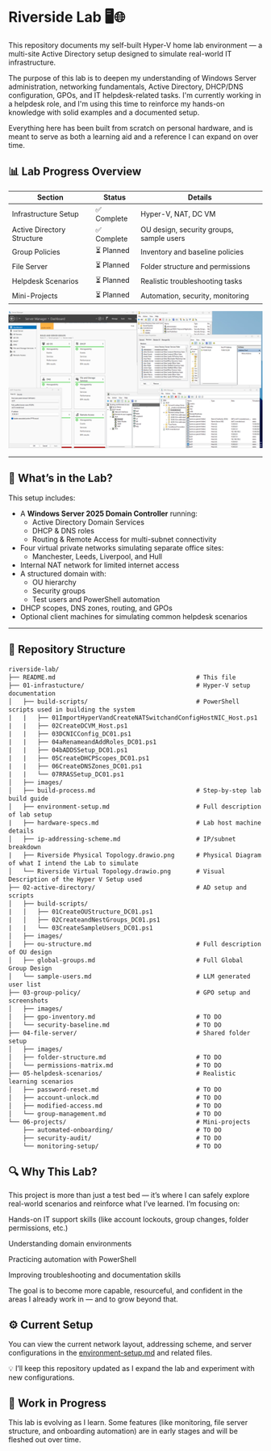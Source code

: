 # Riverside Lab 🖥️🌐

This repository documents my self-built Hyper-V home lab environment — a multi-site Active Directory setup designed to simulate real-world IT infrastructure. 

The purpose of this lab is to deepen my understanding of Windows Server administration, networking fundamentals, Active Directory, DHCP/DNS configuration, GPOs, and IT helpdesk-related tasks. I'm currently working in a helpdesk role, and I'm using this time to reinforce my hands-on knowledge with solid examples and a documented setup.

Everything here has been built from scratch on personal hardware, and is meant to serve as both a learning aid and a reference I can expand on over time.

## 📊 Lab Progress Overview

| Section                     | Status          | Details                                |
|-----------------------------|-----------------|----------------------------------------|
| Infrastructure Setup        | ✅ Complete     | Hyper-V, NAT, DC VM                    |
| Active Directory Structure  | ✅ Complete  | OU design, security groups, sample users    |
| Group Policies              | ⏳ Planned      | Inventory and baseline policies         |
| File Server                 | ⏳ Planned      | Folder structure and permissions        |
| Helpdesk Scenarios          | ⏳ Planned      | Realistic troubleshooting tasks         |
| Mini-Projects               | ⏳ Planned      | Automation, security, monitoring        |

![DC01](01-infrastucture/images/DC01.png)

---

## 🧰 What’s in the Lab?

This setup includes:

- A **Windows Server 2025 Domain Controller** running:
  - Active Directory Domain Services
  - DHCP & DNS roles
  - Routing & Remote Access for multi-subnet connectivity
- Four virtual private networks simulating separate office sites:
  - Manchester, Leeds, Liverpool, and Hull
- Internal NAT network for limited internet access
- A structured domain with:
  - OU hierarchy
  - Security groups
  - Test users and PowerShell automation
- DHCP scopes, DNS zones, routing, and GPOs
- Optional client machines for simulating common helpdesk scenarios

---

## 📁 Repository Structure

```plaintext
riverside-lab/
├── README.md                                       # This file
├── 01-infrastucture/                               # Hyper-V setup documentation
│   ├── build-scripts/                              # PowerShell scripts used in building the system
|   |   ├── 01ImportHyperVandCreateNATSwitchandConfigHostNIC_Host.ps1  
|   |   ├── 02CreateDCVM_Host.ps1
|   |   ├── 03DCNICConfig_DC01.ps1
|   |   ├── 04aRenameandAddRoles_DC01.ps1
|   |   ├── 04bADDSSetup_DC01.ps1
|   |   ├── 05CreateDHCPScopes_DC01.ps1
|   |   ├── 06CreateDNSZones_DC01.ps1
|   |   └── 07RRASSetup_DC01.ps1                    
│   ├── images/                                     
│   ├── build-process.md                            # Step-by-step lab build guide
│   ├── environment-setup.md                        # Full description of lab setup
|   ├── hardware-specs.md                           # Lab host machine details
│   ├── ip-addressing-scheme.md                     # IP/subnet breakdown
|   ├── Riverside Physical Topology.drawio.png      # Physical Diagram of what I intend the Lab to simulate
│   └── Riverside Virtual Topology.drawio.png       # Visual Description of the Hyper V Setup used
├── 02-active-directory/                            # AD setup and scripts
│   ├── build-scripts/
|   │   ├── 01CreateOUStructure_DC01.ps1
|   │   ├── 02CreateandNestGroups_DC01.ps1
|   |   └── 03CreateSampleUsers_DC01.ps1   
│   ├── images/
│   ├── ou-structure.md                             # Full description of OU design
│   ├── global-groups.md                            # Full Global Group Design
│   └── sample-users.md                             # LLM generated user list
├── 03-group-policy/                                # GPO setup and screenshots
│   ├── images/                            
│   ├── gpo-inventory.md                            # TO DO
│   └── security-baseline.md                        # TO DO
├── 04-file-server/                                 # Shared folder setup
│   ├── images/
│   ├── folder-structure.md                         # TO DO
│   └── permissions-matrix.md                       # TO DO
├── 05-helpdesk-scenarios/                          # Realistic learning scenarios
│   ├── password-reset.md                           # TO DO
│   ├── account-unlock.md                           # TO DO
│   ├── modified-access.md                          # TO DO
│   └── group-management.md                         # TO DO
└── 06-projects/                                    # Mini-projects
    ├── automated-onboarding/                       # TO DO
    ├── security-audit/                             # TO DO
    └── monitoring-setup/                           # TO DO
```

## 🔍 Why This Lab?

This project is more than just a test bed — it’s where I can safely explore real-world scenarios and reinforce what I’ve learned. I’m focusing on:

Hands-on IT support skills (like account lockouts, group changes, folder permissions, etc.)

Understanding domain environments

Practicing automation with PowerShell

Improving troubleshooting and documentation skills

The goal is to become more capable, resourceful, and confident in the areas I already work in — and to grow beyond that.

## ⚙️ Current Setup
You can view the current network layout, addressing scheme, and server configurations in the [environment-setup.md](01-infrastucture/environment-setup.md) and related files.

💡 I’ll keep this repository updated as I expand the lab and experiment with new configurations.

## 🚧 Work in Progress
This lab is evolving as I learn. Some features (like monitoring, file server structure, and onboarding automation) are in early stages and will be fleshed out over time.
